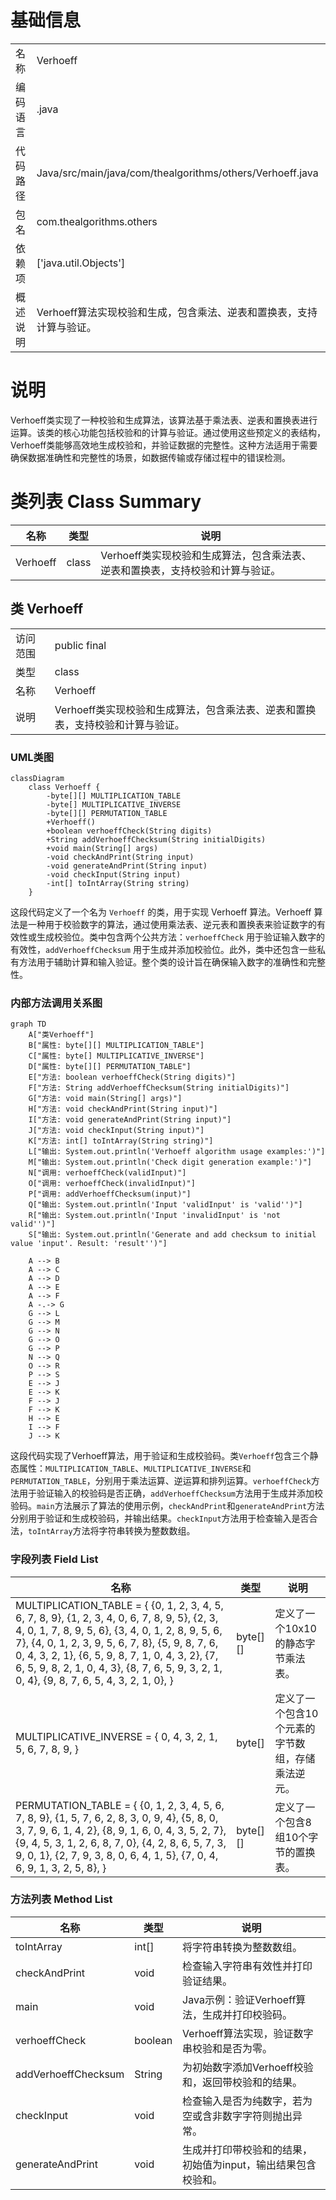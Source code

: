 # 基础信息

|      |      |
|------|------|
| 名称 | Verhoeff |
| 编码语言 | .java |
| 代码路径 | Java/src/main/java/com/thealgorithms/others/Verhoeff.java |
| 包名 | com.thealgorithms.others |
| 依赖项 | ['java.util.Objects'] |
| 概述说明 | Verhoeff算法实现校验和生成，包含乘法、逆表和置换表，支持计算与验证。 |

# 说明

Verhoeff类实现了一种校验和生成算法，该算法基于乘法表、逆表和置换表进行运算。该类的核心功能包括校验和的计算与验证。通过使用这些预定义的表结构，Verhoeff类能够高效地生成校验和，并验证数据的完整性。这种方法适用于需要确保数据准确性和完整性的场景，如数据传输或存储过程中的错误检测。

# 类列表 Class Summary

| 名称   | 类型  | 说明 |
|-------|------|-------------|
| Verhoeff | class | Verhoeff类实现校验和生成算法，包含乘法表、逆表和置换表，支持校验和计算与验证。 |



## 类 Verhoeff

|      |      |
|------|------|
| 访问范围 | public final |
| 类型 | class |
| 名称 | Verhoeff |
| 说明 | Verhoeff类实现校验和生成算法，包含乘法表、逆表和置换表，支持校验和计算与验证。 |


### UML类图

```mermaid
classDiagram
    class Verhoeff {
        -byte[][] MULTIPLICATION_TABLE
        -byte[] MULTIPLICATIVE_INVERSE
        -byte[][] PERMUTATION_TABLE
        +Verhoeff()
        +boolean verhoeffCheck(String digits)
        +String addVerhoeffChecksum(String initialDigits)
        +void main(String[] args)
        -void checkAndPrint(String input)
        -void generateAndPrint(String input)
        -void checkInput(String input)
        -int[] toIntArray(String string)
    }
```

这段代码定义了一个名为 `Verhoeff` 的类，用于实现 Verhoeff 算法。Verhoeff 算法是一种用于校验数字的算法，通过使用乘法表、逆元表和置换表来验证数字的有效性或生成校验位。类中包含两个公共方法：`verhoeffCheck` 用于验证输入数字的有效性，`addVerhoeffChecksum` 用于生成并添加校验位。此外，类中还包含一些私有方法用于辅助计算和输入验证。整个类的设计旨在确保输入数字的准确性和完整性。


### 内部方法调用关系图

```mermaid
graph TD
    A["类Verhoeff"]
    B["属性: byte[][] MULTIPLICATION_TABLE"]
    C["属性: byte[] MULTIPLICATIVE_INVERSE"]
    D["属性: byte[][] PERMUTATION_TABLE"]
    E["方法: boolean verhoeffCheck(String digits)"]
    F["方法: String addVerhoeffChecksum(String initialDigits)"]
    G["方法: void main(String[] args)"]
    H["方法: void checkAndPrint(String input)"]
    I["方法: void generateAndPrint(String input)"]
    J["方法: void checkInput(String input)"]
    K["方法: int[] toIntArray(String string)"]
    L["输出: System.out.println('Verhoeff algorithm usage examples:')"]
    M["输出: System.out.println('Check digit generation example:')"]
    N["调用: verhoeffCheck(validInput)"]
    O["调用: verhoeffCheck(invalidInput)"]
    P["调用: addVerhoeffChecksum(input)"]
    Q["输出: System.out.println('Input 'validInput' is 'valid'')"]
    R["输出: System.out.println('Input 'invalidInput' is 'not valid'')"]
    S["输出: System.out.println('Generate and add checksum to initial value 'input'. Result: 'result'')"]

    A --> B
    A --> C
    A --> D
    A --> E
    A --> F
    A -.-> G
    G --> L
    G --> M
    G --> N
    G --> O
    G --> P
    N --> Q
    O --> R
    P --> S
    E --> J
    E --> K
    F --> J
    F --> K
    H --> E
    I --> F
    J --> K
```

这段代码实现了Verhoeff算法，用于验证和生成校验码。类`Verhoeff`包含三个静态属性：`MULTIPLICATION_TABLE`、`MULTIPLICATIVE_INVERSE`和`PERMUTATION_TABLE`，分别用于乘法运算、逆运算和排列运算。`verhoeffCheck`方法用于验证输入的校验码是否正确，`addVerhoeffChecksum`方法用于生成并添加校验码。`main`方法展示了算法的使用示例，`checkAndPrint`和`generateAndPrint`方法分别用于验证和生成校验码，并输出结果。`checkInput`方法用于检查输入是否合法，`toIntArray`方法将字符串转换为整数数组。

### 字段列表 Field List

| 名称  | 类型  | 说明 |
|-------|-------|------|
| MULTIPLICATION_TABLE = {        {0, 1, 2, 3, 4, 5, 6, 7, 8, 9},        {1, 2, 3, 4, 0, 6, 7, 8, 9, 5},        {2, 3, 4, 0, 1, 7, 8, 9, 5, 6},        {3, 4, 0, 1, 2, 8, 9, 5, 6, 7},        {4, 0, 1, 2, 3, 9, 5, 6, 7, 8},        {5, 9, 8, 7, 6, 0, 4, 3, 2, 1},        {6, 5, 9, 8, 7, 1, 0, 4, 3, 2},        {7, 6, 5, 9, 8, 2, 1, 0, 4, 3},        {8, 7, 6, 5, 9, 3, 2, 1, 0, 4},        {9, 8, 7, 6, 5, 4, 3, 2, 1, 0},    } | byte[][] | 定义了一个10x10的静态字节乘法表。 |
| MULTIPLICATIVE_INVERSE = {        0,        4,        3,        2,        1,        5,        6,        7,        8,        9,    } | byte[] | 定义了一个包含10个元素的字节数组，存储乘法逆元。 |
| PERMUTATION_TABLE = {        {0, 1, 2, 3, 4, 5, 6, 7, 8, 9},        {1, 5, 7, 6, 2, 8, 3, 0, 9, 4},        {5, 8, 0, 3, 7, 9, 6, 1, 4, 2},        {8, 9, 1, 6, 0, 4, 3, 5, 2, 7},        {9, 4, 5, 3, 1, 2, 6, 8, 7, 0},        {4, 2, 8, 6, 5, 7, 3, 9, 0, 1},        {2, 7, 9, 3, 8, 0, 6, 4, 1, 5},        {7, 0, 4, 6, 9, 1, 3, 2, 5, 8},    } | byte[][] | 定义了一个包含8组10个字节的置换表。 |

### 方法列表 Method List

| 名称  | 类型  | 说明 |
|-------|-------|------|
| toIntArray | int[] | 将字符串转换为整数数组。 |
| checkAndPrint | void | 检查输入字符串有效性并打印验证结果。 |
| main | void | Java示例：验证Verhoeff算法，生成并打印校验码。 |
| verhoeffCheck | boolean | Verhoeff算法实现，验证数字串校验和是否为零。 |
| addVerhoeffChecksum | String | 为初始数字添加Verhoeff校验和，返回带校验和的结果。 |
| checkInput | void | 检查输入是否为纯数字，若为空或含非数字字符则抛出异常。 |
| generateAndPrint | void | 生成并打印带校验和的结果，初始值为input，输出结果包含校验和。 |




